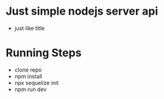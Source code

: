 # Just simple nodejs server api
- just like title

# Running Steps
- clone repo
- npm install
- npx sequelize init
- npm run dev